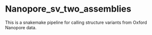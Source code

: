 # Nanopore_sv_two_assemblies

This is a snakemake pipeline for calling structure variants from Oxford Nanopore data.

